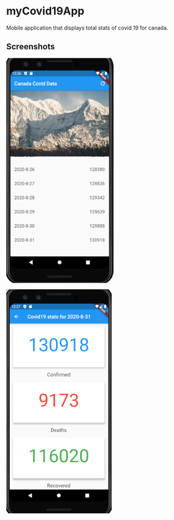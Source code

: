 # myCovid19App
Mobile application that displays total stats of covid 19 for canada.

## Screenshots 

![imageOne](images/ss1.png)

![imageTwo](images/ss2.png)


